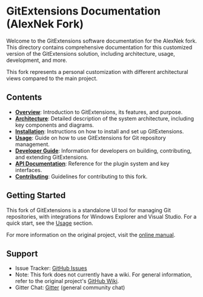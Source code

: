 # GitExtensions Documentation (AlexNek Fork)

Welcome to the GitExtensions software documentation for the AlexNek fork. This directory contains comprehensive documentation for this customized version of the GitExtensions solution, including architecture, usage, development, and more.

This fork represents a personal customization with different architectural views compared to the main project.

## Contents

- **[Overview](Overview.md)**: Introduction to GitExtensions, its features, and purpose.
- **[Architecture](Architecture.md)**: Detailed description of the system architecture, including key components and diagrams.
- **[Installation](Installation.md)**: Instructions on how to install and set up GitExtensions.
- **[Usage](Usage.md)**: Guide on how to use GitExtensions for Git repository management.
- **[Developer Guide](DeveloperGuide.md)**: Information for developers on building, contributing, and extending GitExtensions.
- **[API Documentation](API.md)**: Reference for the plugin system and key interfaces.
- **[Contributing](Contributing.md)**: Guidelines for contributing to this fork.

## Getting Started

This fork of GitExtensions is a standalone UI tool for managing Git repositories, with integrations for Windows Explorer and Visual Studio. For a quick start, see the [Usage](Usage.md) section.

For more information on the original project, visit the [online manual](https://git-extensions-documentation.readthedocs.org/).

## Support

- Issue Tracker: [GitHub Issues](https://github.com/AlexNek/gitextensions/issues)
- Note: This fork does not currently have a wiki. For general information, refer to the original project's [GitHub Wiki](https://github.com/gitextensions/gitextensions/wiki).
- Gitter Chat: [Gitter](https://gitter.im/gitextensions/gitextensions) (general community chat)